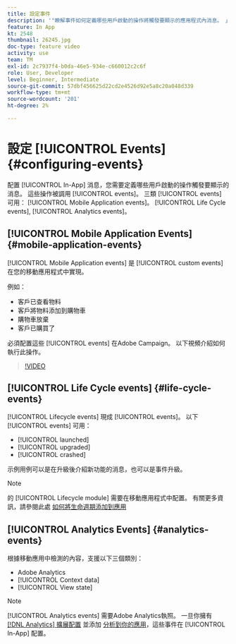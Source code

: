 ```yaml
---
title: 設定事件
description: '"瞭解事件如何定義哪些用戶啟動的操作將觸發要顯示的應用程式內消息。 」'
feature: In App
kt: 2548
thumbnail: 26245.jpg
doc-type: feature video
activity: use
team: TM
exl-id: 2c7937f4-b0da-46e5-934e-c660012c2c6f
role: User, Developer
level: Beginner, Intermediate
source-git-commit: 57dbf456625d22cd2e4526d92e5a8c20a048d339
workflow-type: tm+mt
source-wordcount: '201'
ht-degree: 2%

---
```


# 設定 [!UICONTROL Events] {#configuring-events}

配置 [!UICONTROL In-App] 消息，您需要定義哪些用戶啟動的操作觸發要顯示的消息。 這些操作被調用 [!UICONTROL events]。 三類 [!UICONTROL events] 可用： [!UICONTROL Mobile Application events]。 [!UICONTROL Life Cycle events], [!UICONTROL Analytics events]。

## [!UICONTROL Mobile Application Events] {#mobile-application-events}

[!UICONTROL Mobile Application events] 是 [!UICONTROL custom events] 在您的移動應用程式中實現。

例如：

* 客戶已查看物料
* 客戶將物料添加到購物車
* 購物車放棄
* 客戶已購買了

必須配置這些 [!UICONTROL events] 在Adobe Campaign。 以下視頻介紹如何執行此操作。

>[!VIDEO](https://video.tv.adobe.com/v/26245?quality=12)

## [!UICONTROL Life Cycle events] {#life-cycle-events}

[!UICONTROL Lifecycle events] 現成 [!UICONTROL events]。 以下 [!UICONTROL events] 可用：

* [!UICONTROL launched]
* [!UICONTROL upgraded]
* [!UICONTROL crashed]

示例用例可以是在升級後介紹新功能的消息，也可以是事件升級。

>[!NOTE]
>
>的 [!UICONTROL Lifecycle module] 需要在移動應用程式中配置。 有關更多資訊，請參閱此處 [如何將生命週期添加到應用](https://aep-sdks.gitbook.io/docs/using-mobile-extensions/mobile-core/lifecycle)

## [!UICONTROL Analytics Events] {#analytics-events}

根據移動應用中檢測的內容，支援以下三個類別：

* Adobe Analytics
* [!UICONTROL Context data]
* [!UICONTROL View state]

>[!NOTE]
>
>[!UICONTROL Analytics events] 需要Adobe Analytics執照。 一旦你擁有 [[!DNL Analytics] 擴展配置](https://aep-sdks.gitbook.io/docs/using-mobile-extensions/adobe-analytics#configure-analytics-extension-in-launch) 並添加 [分析到你的應用](https://aep-sdks.gitbook.io/docs/using-mobile-extensions/adobe-analytics#add-analytics-to-your-app)，這些事件在 [!UICONTROL In-App] 配置。

